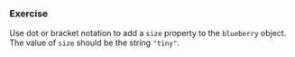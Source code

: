 <!--{ ids:[176], language:'JavaScript', type:'workshop', order: 2, name:'Add Properties', description:'Add properties with dot or bracket notation' } -->

### Exercise

Use dot or bracket notation to add a `size` property to the `blueberry` object. The value of `size` should be the string `"tiny"`.
